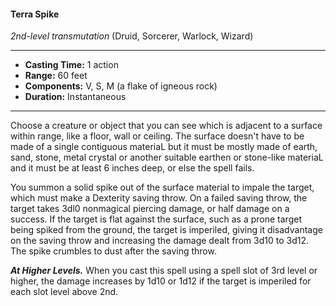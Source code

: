 #### Terra Spike
*2nd-level transmutation* (Druid, Sorcerer, Warlock, Wizard)
___
- **Casting Time:** 1 action 
- **Range:** 60 feet 
- **Components:** V, S, M (a flake of igneous rock) 
- **Duration:** Instantaneous 
---
Choose a creature or object that you can see which is adjacent to a surface within range, like a floor, wall or ceiling. The surface doesn't have to be made of a single contiguous materiaL but it must be mostly made of earth, sand, stone, metal crystal or another suitable earthen or stone-like materiaL and it must be at least 6 inches deep, or else the spell fails. 

You summon a solid spike out of the surface material to impale the target, which must make a Dexterity saving throw. On a failed saving throw, the target takes 3dl0 nonmagical piercing damage, or half damage on a success. If the target is flat against the surface, such as a prone target being spiked from the ground, the target is imperiled, giving it disadvantage on the saving throw and increasing the damage dealt from 3d10 to 3d12. The spike crumbles to dust after the saving throw.

***At Higher Levels.*** When you cast this spell using a spell slot of 3rd level or higher, the damage increases by 1d10 or 1d12 if the target is imperiled for each slot level above 2nd.
